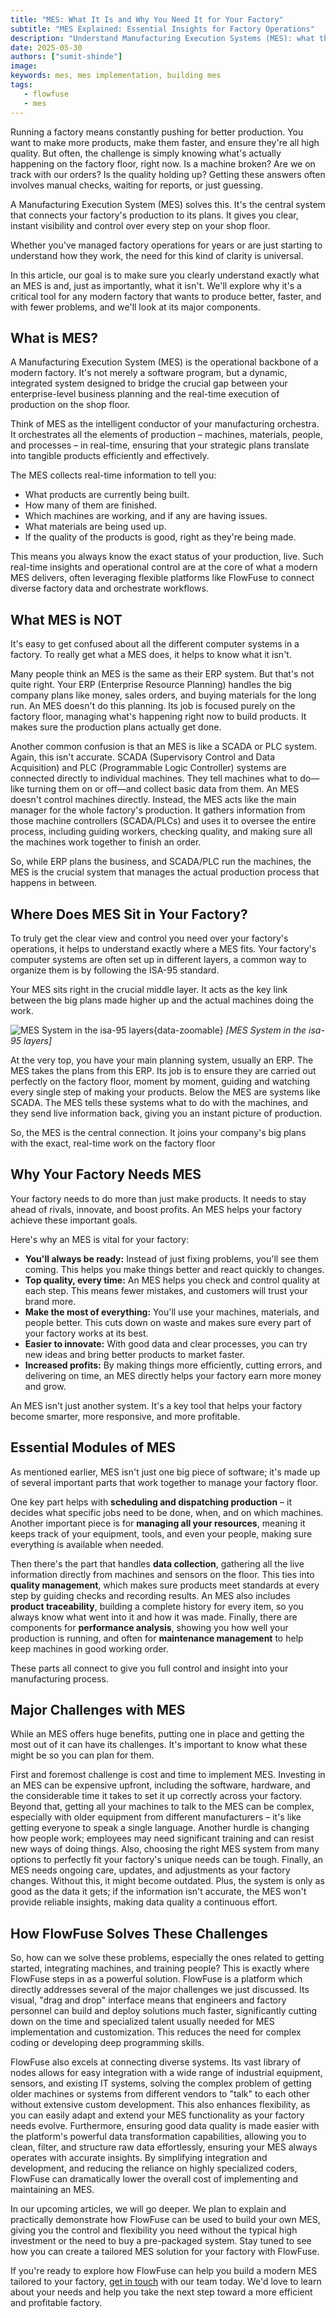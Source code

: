 ```yaml
---
title: "MES: What It Is and Why You Need It for Your Factory"
subtitle: "MES Explained: Essential Insights for Factory Operations"
description: "Understand Manufacturing Execution Systems (MES): what they are, why your factory needs one to boost production, common challenges, and how FlowFuse simplifies adoption."
date: 2025-05-30
authors: ["sumit-shinde"]
image:  
keywords: mes, mes implementation, building mes
tags:
   - flowfuse
   - mes
---
```


Running a factory means constantly pushing for better production. You want to make more products, make them faster, and ensure they're all high quality. But often, the challenge is simply knowing what's actually happening on the factory floor, right now. Is a machine broken? Are we on track with our orders? Is the quality holding up? Getting these answers often involves manual checks, waiting for reports, or just guessing.

<!--more-->

A Manufacturing Execution System (MES) solves this. It's the central system that connects your factory's production to its plans. It gives you clear, instant visibility and control over every step on your shop floor.

Whether you've managed factory operations for years or are just starting to understand how they work, the need for this kind of clarity is universal.

In this article, our goal is to make sure you clearly understand exactly what an MES is and, just as importantly, what it isn't. We'll explore why it's a critical tool for any modern factory that wants to produce better, faster, and with fewer problems, and we'll look at its major components.

## What is MES?

A Manufacturing Execution System (MES) is the operational backbone of a modern factory. It's not merely a software program, but a dynamic, integrated system designed to bridge the crucial gap between your enterprise-level business planning and the real-time execution of production on the shop floor.

Think of MES as the intelligent conductor of your manufacturing orchestra. It orchestrates all the elements of production – machines, materials, people, and processes – in real-time, ensuring that your strategic plans translate into tangible products efficiently and effectively.

The MES collects real-time information to tell you:

- What products are currently being built.
- How many of them are finished.
- Which machines are working, and if any are having issues.
- What materials are being used up.
- If the quality of the products is good, right as they're being made.

This means you always know the exact status of your production, live. Such real-time insights and operational control are at the core of what a modern MES delivers, often leveraging flexible platforms like FlowFuse to connect diverse factory data and orchestrate workflows.

## What MES is NOT 

It's easy to get confused about all the different computer systems in a factory. To really get what a MES does, it helps to know what it isn't.

Many people think an MES is the same as their ERP system. But that's not quite right. Your ERP (Enterprise Resource Planning) handles the big company plans like money, sales orders, and buying materials for the long run. An MES doesn't do this planning. Its job is focused purely on the factory floor, managing what's happening right now to build products. It makes sure the production plans actually get done.

Another common confusion is that an MES is like a SCADA or PLC system. Again, this isn't accurate. SCADA (Supervisory Control and Data Acquisition) and PLC (Programmable Logic Controller) systems are connected directly to individual machines. They tell machines what to do—like turning them on or off—and collect basic data from them. An MES doesn't control machines directly. Instead, the MES acts like the main manager for the whole factory's production. It gathers information from those machine controllers (SCADA/PLCs) and uses it to oversee the entire process, including guiding workers, checking quality, and making sure all the machines work together to finish an order.

So, while ERP plans the business, and SCADA/PLC run the machines, the MES is the crucial system that manages the actual production process that happens in between.

## Where Does MES Sit in Your Factory?

To truly get the clear view and control you need over your factory's operations, it helps to understand exactly where a MES fits. Your factory's computer systems are often set up in different layers, a common way to organize them is by following the ISA-95 standard.

Your MES sits right in the crucial middle layer. It acts as the key link between the big plans made higher up and the actual machines doing the work.

![MES System in the isa-95 layers](./images/SA-95-hierarchical-view-of-automation-infrastructures.png){data-zoomable}
_[MES System in the isa-95 layers]_

At the very top, you have your main planning system, usually an ERP. The MES takes the plans from this ERP. Its job is to ensure they are carried out perfectly on the factory floor, moment by moment, guiding and watching every single step of making your products. Below the MES are systems like SCADA. The MES tells these systems what to do with the machines, and they send live information back, giving you an instant picture of production.

So, the MES is the central connection. It joins your company's big plans with the exact, real-time work on the factory floor

## Why Your Factory Needs MES

Your factory needs to do more than just make products. It needs to stay ahead of rivals, innovate, and boost profits. An MES helps your factory achieve these important goals.

Here's why an MES is vital for your factory:

- **You'll always be ready:** Instead of just fixing problems, you'll see them coming. This helps you make things better and react quickly to changes.
- **Top quality, every time:** An MES helps you check and control quality at each step. This means fewer mistakes, and customers will trust your brand more.
- **Make the most of everything:** You'll use your machines, materials, and people better. This cuts down on waste and makes sure every part of your factory works at its best.
- **Easier to innovate:** With good data and clear processes, you can try new ideas and bring better products to market faster.
- **Increased profits:** By making things more efficiently, cutting errors, and delivering on time, an MES directly helps your factory earn more money and grow.

An MES isn't just another system. It's a key tool that helps your factory become smarter, more responsive, and more profitable.

## Essential Modules of MES

As mentioned earlier, MES isn't just one big piece of software; it's made up of several important parts that work together to manage your factory floor.

One key part helps with **scheduling and dispatching production** – it decides what specific jobs need to be done, when, and on which machines. Another important piece is for **managing all your resources**, meaning it keeps track of your equipment, tools, and even your people, making sure everything is available when needed.

Then there's the part that handles **data collection**, gathering all the live information directly from machines and sensors on the floor. This ties into **quality management**, which makes sure products meet standards at every step by guiding checks and recording results. An MES also includes **product traceability**, building a complete history for every item, so you always know what went into it and how it was made. Finally, there are components for **performance analysis**, showing you how well your production is running, and often for **maintenance management** to help keep machines in good working order.

These parts all connect to give you full control and insight into your manufacturing process.

## Major Challenges with MES

While an MES offers huge benefits, putting one in place and getting the most out of it can have its challenges. It's important to know what these might be so you can plan for them.

First and foremost challenge is cost and time to implement MES. Investing in an MES can be expensive upfront, including the software, hardware, and the considerable time it takes to set it up correctly across your factory. Beyond that, getting all your machines to talk to the MES can be complex, especially with older equipment from different manufacturers – it's like getting everyone to speak a single language. Another hurdle is changing how people work; employees may need significant training and can resist new ways of doing things. Also, choosing the right MES system from many options to perfectly fit your factory's unique needs can be tough. Finally, an MES needs ongoing care, updates, and adjustments as your factory changes. Without this, it might become outdated. Plus, the system is only as good as the data it gets; if the information isn't accurate, the MES won't provide reliable insights, making data quality a continuous effort.

## How FlowFuse Solves These Challenges

So, how can we solve these problems, especially the ones related to getting started, integrating machines, and training people? This is exactly where FlowFuse steps in as a powerful solution. FlowFuse is a platform which directly addresses several of the major challenges we just discussed. Its visual, "drag and drop" interface means that engineers and factory personnel can build and deploy solutions much faster, significantly cutting down on the time and specialized talent usually needed for MES implementation and customization. This reduces the need for complex coding or developing deep programming skills.

FlowFuse also excels at connecting diverse systems. Its vast library of nodes allows for easy integration with a wide range of industrial equipment, sensors, and existing IT systems, solving the complex problem of getting older machines or systems from different vendors to "talk" to each other without extensive custom development. This also enhances flexibility, as you can easily adapt and extend your MES functionality as your factory needs evolve. Furthermore, ensuring good data quality is made easier with the platform's powerful data transformation capabilities, allowing you to clean, filter, and structure raw data effortlessly, ensuring your MES always operates with accurate insights. By simplifying integration and development, and reducing the reliance on highly specialized coders, FlowFuse can dramatically lower the overall cost of implementing and maintaining an MES.

In our upcoming articles, we will go deeper. We plan to explain and practically demonstrate how FlowFuse can be used to build your own MES, giving you the control and flexibility you need without the typical high investment or the need to buy a pre-packaged system. Stay tuned to see how you can create a tailored MES solution for your factory with FlowFuse.

If you're ready to explore how FlowFuse can help you build a modern MES tailored to your factory, [get in touch](/contact-us/) with our team today. We'd love to learn about your needs and help you take the next step toward a more efficient and profitable factory.
